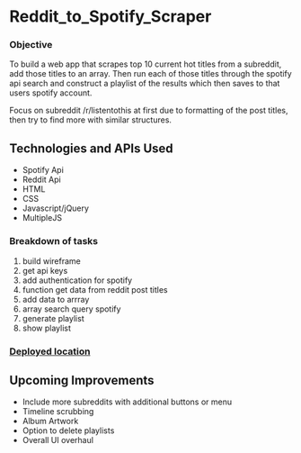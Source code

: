 # Reddit_to_Spotify_Scraper

### Objective
To build a web app that scrapes top 10 current hot titles from a subreddit, add those titles to an array. Then run each of those titles through the spotify api search and construct a playlist of the results which then saves to that users spotify account.

Focus on subreddit /r/listentothis at first due to formatting of the post titles, then try to find more with similar structures.


## Technologies and APIs Used
- Spotify Api
- Reddit Api
- HTML
- CSS
- Javascript/jQuery
- MultipleJS

### Breakdown of tasks
1. build wireframe
2. get api keys
3. add authentication for spotify
4. function get data from reddit post titles
5. add data to arrray
6. array search query spotify
7. generate playlist
8. show playlist

### [Deployed location](https://jonahkarew.github.io/project1_master/)

## Upcoming Improvements
- Include more subreddits with additional buttons or menu
- Timeline scrubbing
- Album Artwork
- Option to delete playlists
- Overall UI overhaul
